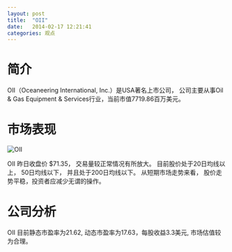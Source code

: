```yaml
---
layout: post
title:  "OII"
date:   2014-02-17 12:21:41
categories: 观点
---
```


# 简介
OII（Oceaneering International, Inc.）是USA著名上市公司，
公司主要从事Oil & Gas Equipment & Services行业，当前市值7719.86百万美元。

# 市场表现

![OII](http://finviz.com/chart.ashx?t=OII&ty=c&ta=1&p=d&s=l)

OII 昨日收盘价 $71.35，
交易量较正常情况有所放大。
目前股价处于20日均线以上，
50日均线以下，
并且处于200日均线以下。
从短期市场走势来看，
股价走势平稳，投资者应减少无谓的操作。

# 公司分析
OII 目前静态市盈率为21.62, 动态市盈率为17.63，每股收益3.3美元,
市场估值较为合理。
